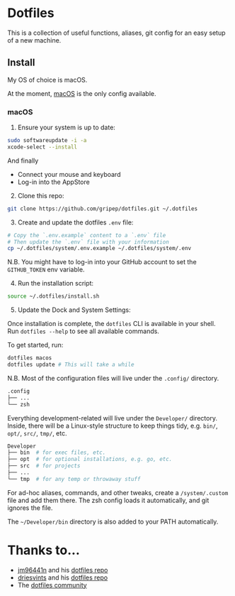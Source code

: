 # Dotfiles

This is a collection of useful functions, aliases, git config for an easy setup of a new machine.

## Install

My OS of choice is macOS.

At the moment, [macOS](#macos) is the only config available.

### macOS

1. Ensure your system is up to date:

```bash
sudo softwareupdate -i -a
xcode-select --install
```

And finally

- Connect your mouse and keyboard
- Log-in into the AppStore

2. Clone this repo:

```bash
git clone https://github.com/gripep/dotfiles.git ~/.dotfiles
```

3. Create and update the dotfiles `.env` file:

```bash
# Copy the `.env.example` content to a `.env` file
# Then update the `.env` file with your information
cp ~/.dotfiles/system/.env.example ~/.dotfiles/system/.env
```

N.B.
You might have to log-in into your GitHub account to set the `GITHUB_TOKEN` env variable.

4. Run the installation script:

```bash
source ~/.dotfiles/install.sh
```

5. Update the Dock and System Settings:

Once installation is complete, the `dotfiles` CLI is available in your shell.  
Run `dotfiles --help` to see all available commands.

To get started, run:

```bash
dotfiles macos
dotfiles update # This will take a while
```

N.B.
Most of the configuration files will live under the `.config/` directory.

```bash
.config
├── ...
└── zsh
```

Everything development-related will live under the `Developer/` directory. Inside, there will be a Linux-style structure to keep things tidy, e.g. `bin/`, `opt/`, `src/`, `tmp/`, etc.

```bash
Developer
├── bin  # for exec files, etc.
├── opt  # for optional installations, e.g. go, etc.
├── src  # for projects
├── ...
└── tmp  # for any temp or throwaway stuff
```

For ad-hoc aliases, commands, and other tweaks, create a `/system/.custom` file and add them there. The zsh config loads it automatically, and git ignores the file.

The `~/Developer/bin` directory is also added to your PATH automatically.

# Thanks to...

- [jm96441n](https://github.com/jm96441n) and his [dotfiles repo](https://github.com/jm96441n/dotfiles)
- [driesvints](https://github.com/driesvints) and his [dotfiles repo](https://github.com/driesvints/dotfiles)
- The [dotfiles community](https://dotfiles.github.io/)

